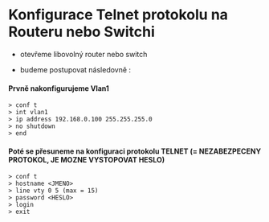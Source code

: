 # Konfigurace Telnet protokolu na Routeru nebo Switchi

- otevřeme libovolný router nebo switch

- budeme postupovat následovně :

#### Prvně nakonfigurujeme Vlan1
```> en
> conf t
> int vlan1
> ip address 192.168.0.100 255.255.255.0
> no shutdown
> end
```

#### Poté se přesuneme na konfiguraci protokolu TELNET (= NEZABEZPECENY PROTOKOL, JE MOZNE VYSTOPOVAT HESLO)

```> en
> conf t
> hostname <JMENO>
> line vty 0 5 (max = 15)
> password <HESLO>
> login
> exit
```